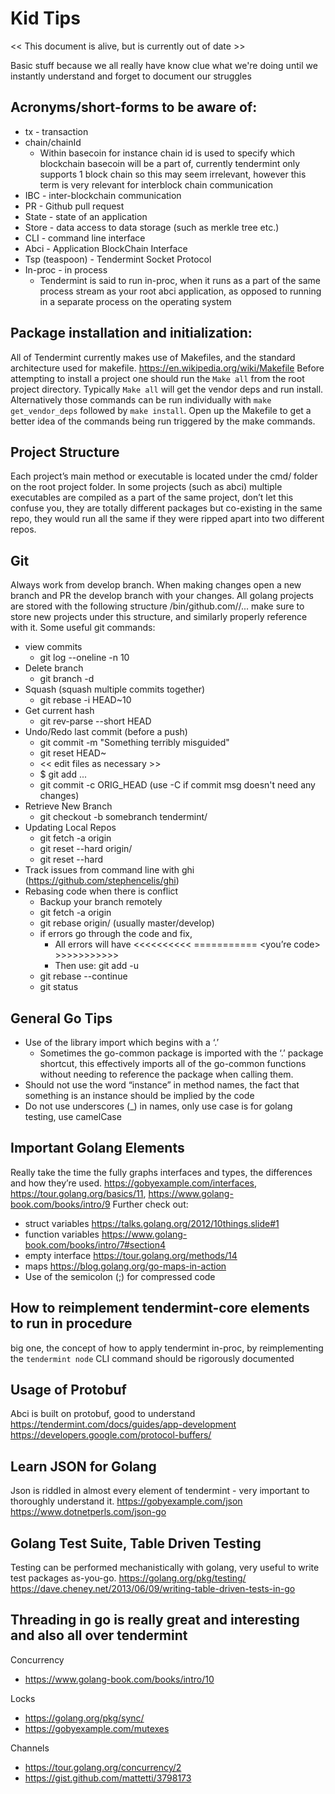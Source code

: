 # Kid Tips

<<  This document is alive, but is currently out of date >>

Basic stuff because we all really have know clue what we're doing until 
we instantly understand and forget to document our struggles

## Acronyms/short-forms to be aware of:
- tx - transaction
- chain/chainId
  - Within basecoin for instance chain id is used to specify which blockchain basecoin will be a part of, currently tendermint only supports 1 block chain so this may seem irrelevant, however this term is very relevant for interblock chain communication
- IBC - inter-blockchain communication
- PR - Github pull request
- State - state of an application
- Store - data access to data storage (such as merkle tree etc.)
- CLI - command line interface
- Abci - Application BlockChain Interface
- Tsp (teaspoon) - Tendermint Socket Protocol
- In-proc - in process
  - Tendermint is said to run in-proc, when it runs as a part of the same process stream as your root abci application, as opposed to running in a separate process on the operating system
 
## Package installation and initialization:
All of Tendermint currently makes use of Makefiles, and the standard architecture used for makefile. https://en.wikipedia.org/wiki/Makefile
Before attempting to install a project one should run the `Make all` from the root project directory. Typically `Make all` will get the vendor deps and run install. Alternatively those commands can be run individually with `make get_vendor_deps` followed by `make install`. Open up the Makefile to get a better idea of the commands being run triggered by the make commands.
 
## Project Structure 
Each project’s main method or executable is located under the cmd/ folder on the root project folder. In some projects (such as abci) multiple executables are compiled as a part of the same project, don’t let this confuse you, they are totally different packages but co-existing in the same repo, they would run all the same if they were ripped apart into two different repos. 
 
## Git
Always work from develop branch. When making changes open a new branch 
and PR the develop branch with your changes. All golang projects are stored 
with the following structure <GOPATH>/bin/github.com/<author>/<reponame>... 
make sure to store new projects under this structure, and similarly properly 
reference with it. Some useful git commands:
- view commits
  - git log --oneline -n 10
- Delete branch
  - git branch -d <branchName>
- Squash (squash multiple commits together)
  - git rebase -i HEAD~10
- Get current hash
  - git rev-parse --short HEAD
- Undo/Redo last commit (before a push)
  - git commit -m "Something terribly misguided"
  - git reset HEAD~                             
  - << edit files as necessary >>               
  - $ git add ...                               
  - git commit -c ORIG_HEAD  (use -C if commit msg doesn't need any changes)
- Retrieve New Branch
  - git checkout -b somebranch tendermint/<somebranch>
- Updating Local Repos
  - git fetch -a origin
  - git reset --hard origin/<branch-2-update>
  - git reset --hard <commit hash> 
- Track issues from command line with ghi (https://github.com/stephencelis/ghi)
- Rebasing code when there is conflict
  - Backup your branch remotely
  - git fetch -a origin
  - git rebase origin/<rebase-branch> (usually master/develop)
  - if errors go through the code and fix, 
    - All errors will have <<<<<<<<<< <other commit>
                               <some code>
                               ===========
                                <you’re code>
                               >>>>>>>>>>> <your commit>
    - Then use: git add -u
  - git rebase --continue
  - git status

## General Go Tips
- Use of the library import which begins with a ‘.’ 
  - Sometimes the go-common package is imported with the ‘.’ package shortcut, this effectively imports all of the go-common functions without needing to reference the package when calling them.
- Should not use the word “instance” in method names, the fact that something is an instance should be implied by the code
- Do not use underscores (_) in names, only use case is for golang testing, use camelCase

## Important Golang Elements
Really take the time the fully graphs interfaces and types, 
the differences and how they’re used. https://gobyexample.com/interfaces, https://tour.golang.org/basics/11, 
https://www.golang-book.com/books/intro/9
Further check out:
- struct variables https://talks.golang.org/2012/10things.slide#1
- function variables https://www.golang-book.com/books/intro/7#section4
- empty interface https://tour.golang.org/methods/14
- maps https://blog.golang.org/go-maps-in-action
- Use of the semicolon (;) for compressed code
 
## How to reimplement tendermint-core elements to run in procedure
big one, the concept of how to apply tendermint in-proc, by reimplementing the `tendermint node` CLI command should be rigorously documented
 
## Usage of Protobuf
Abci is built on protobuf, good to understand
https://tendermint.com/docs/guides/app-development
https://developers.google.com/protocol-buffers/
 
## Learn JSON for Golang
Json is riddled in almost every element of tendermint - very important to thoroughly understand it. 
https://gobyexample.com/json
https://www.dotnetperls.com/json-go
 
## Golang Test Suite, Table Driven Testing
Testing can be performed mechanistically with golang, very useful to write test packages as-you-go. 
https://golang.org/pkg/testing/
https://dave.cheney.net/2013/06/09/writing-table-driven-tests-in-go
 
## Threading in go is really great and interesting and also all over tendermint

Concurrency
- https://www.golang-book.com/books/intro/10

Locks
- https://golang.org/pkg/sync/
- https://gobyexample.com/mutexes

Channels
- https://tour.golang.org/concurrency/2
- https://gist.github.com/mattetti/3798173
